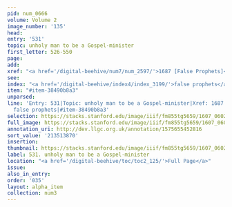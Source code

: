 ```yaml
---
pid: num_0666
volume: Volume 2
image_number: '135'
head:
entry: '531'
topic: unholy man to be a Gospel-minister
first_letter: 526-550
page:
add:
xref: "<a href='/digital-beehive/num7/num_2597/'>1687 [False Prophets]</a>"
see:
index: "<a href='/digital-beehive/index4/index_3199/'>false prophets</a>"
item: "#item-38490b8a3"
unparsed:
line: 'Entry: 531|Topic: unholy man to be a Gospel-minister|Xref: 1687 [False Prophets]|Index:
  false prophets|#item-38490b8a3'
selection: https://stacks.stanford.edu/image/iiif/fm855tg5659/1607_0602/374,3870,2925,1099/full/0/default.jpg
full_image: https://stacks.stanford.edu/image/iiif/fm855tg5659/1607_0602/full/full/0/default.jpg
annotation_uri: http://dev.llgc.org.uk/annotation/1575655452816
sort_value: '213513870'
insertion:
thumbnail: https://stacks.stanford.edu/image/iiif/fm855tg5659/1607_0602/374,3870,600,180/250,/0/default.jpg
label: 531. unholy man to be a Gospel-minister
location: "<a href='/digital-beehive/toc/toc2_125/'>Full Page</a>"
issue:
also_in_entry:
order: '035'
layout: alpha_item
collection: num3
---
```

